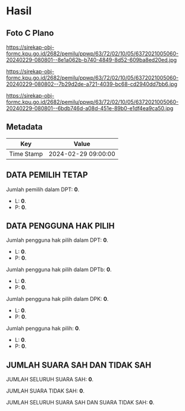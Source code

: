 # Hasil

## Foto C Plano

https://sirekap-obj-formc.kpu.go.id/2682/pemilu/ppwp/63/72/02/10/05/6372021005060-20240229-080801--8e1a062b-b740-4849-8d52-609ba8ed20ed.jpg

https://sirekap-obj-formc.kpu.go.id/2682/pemilu/ppwp/63/72/02/10/05/6372021005060-20240229-080802--7b29d2de-a721-4039-bc68-cd2940dd7bb6.jpg

https://sirekap-obj-formc.kpu.go.id/2682/pemilu/ppwp/63/72/02/10/05/6372021005060-20240229-080801--6bdb746d-a08d-451e-89b0-e1df4ea9ca50.jpg


## Metadata

| Key        | Value               |
| ---------- | ------------------- |
| Time Stamp | 2024-02-29 09:00:00 |


## DATA PEMILIH TETAP

Jumlah pemilih dalam DPT: **0**.
 * L: **0**.
 * P: **0**.

## DATA PENGGUNA HAK PILIH

Jumlah pengguna hak pilih dalam DPT: **0**.
 * L: **0**.
 * P: **0**.

Jumlah pengguna hak pilih dalam DPTb: **0**.
 * L: **0**.
 * P: **0**.

Jumlah pengguna hak pilih dalam DPK: **0**.
 * L: **0**.
 * P: **0**.

Jumlah pengguna hak pilih: **0**.
 * L: **0**.
 * P: **0**.

## JUMLAH SUARA SAH DAN TIDAK SAH

JUMLAH SELURUH SUARA SAH: **0**.

JUMLAH SUARA TIDAK SAH: **0**.

JUMLAH SELURUH SUARA SAH DAN SUARA TIDAK SAH: **0**.


